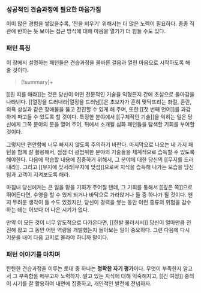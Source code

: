 ### 성공적인 견습과정에 필요한 마음가짐
이미 많은 경험을 쌓았을수록, '잔을 비우기' 위해서는 더 많은 노력이 필요하다. 종종 직관에 반하는 듯 보이는 접근 방식에 대해 마음을 열기가 더 힘들 수도 있다.

### 패턴 특징
이 장에서 설명하는 패턴들은 견습과정을 올바른 걸음과 열린 마음으로 시작하도록 해 줄 것이다.

> [!summary]+ 
> 
[[흰 띠를 매라]]는 것은 당신이 어떤 전문적인 기술을 익혔든지 간에 초심으로 돌아감을 나타낸다. [[열정을 드러내라|열정을 드러냄]]은 초보자가 흔히 맞닥뜨리는 좌절, 혼란, 의욕 상실과 같은 장애물을 뚫고 전진할 수 있게 해 주며, 또한 [[첫 번째 언어]]를 과감하게 파고들 수 있도록 할 것이다. 특정한 분야에서 [[구체적인 기술]]을 익히는 일은 당신에게 그쪽 분야의 문을 열어 주어, 뒤에서 소개될 심화 패턴들을 탐색할 기회를 부여할 것이다.
>
그렇지만 편안함에 너무 빠지지 않도록 주의하기 바란다. 마지막으로 나오는 네 가지 패턴을 함께 잘 활용해서, 점점 더 광범위한 분야의 기술들을 체계적으로 습득할 수 있도록 해야한다. 다음에 학습할 내용에 집중하기 위해서, 그 분야에 대한 당신의 [[무지를 드러내라]]. 그리고 [[무지에 맞서라|무지에 맞섬]]으로써 지식을 습득해 나가는 모습을 당신 팀과 고객이 지켜보도록 해라. 
>
마침내 당신에게는 큰 일을 맡을 기회가 주어질 텐데, 그 기회를 통해서 [[깊은 쪽]]으로 뛰어든다면, 수영을 할 수 있게 되거나 바닥으로 가라앉거나 둘 중 하나가 될 것이다. 왠지 두려운 생각이 들 수도 있겠지만, 당신이 경력을 쌓는 동안 이런 종류의 위험을 감수하는 데는 이보다 더 나은 시기가 없다. 
>
만약 이 모든 것이 너무 압도적으로 다가온다면, [[한발 물러서서]] 당신이 얼마만큼 전진해 왔고 그 동안 어떤 역량을 개발했는지 돌아보는 일이 중요하다. 그런 다음에 다시 기운을 내어 다음 고지로 올라야 하니까 말이다.

### 패턴 이야기를 마치며
탄탄한 견습과정을 이루는 토대 중 하나는 **정확한 자기 평가**이다. 무엇이 부족한지 알고서 그 부족함을 메우고자 노력하자. 알고 있는 지식에 대해 익숙해지고, [[긴 여정]] 중의 이 시기를 잘 활용하여 내면에 집중하고, 개인적인 발전에 전념하자.